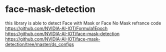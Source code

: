 # face-mask-detection
this library is able to detect Face with Mask or Face No Mask
refrance code <br>
https://github.com/NVIDIA-AI-IOT/Formula1Epoch <br>
https://github.com/NVIDIA-AI-IOT/face-mask-detection <br>
https://github.com/NVIDIA-AI-IOT/face-mask-detection/tree/master/ds_configs
